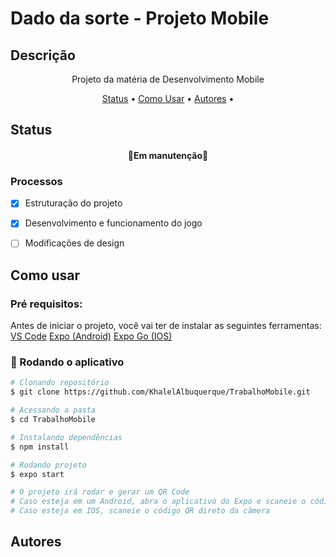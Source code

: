 # Dado da sorte - Projeto Mobile
## Descrição
<p align="center">Projeto da matéria de Desenvolvimento Mobile</p>

<p align="center">
  <a href="#status">Status</a> •
  <a href="#como-usar">Como Usar</a> • 
  <a href="#autores">Autores</a> • 
</p>



<h2 id="status">Status</h2>
<h4 align="center">🚧Em manutenção🚧</h4>

### Processos
- [x] Estruturação do projeto
- [x] Desenvolvimento e funcionamento do jogo
- [ ] Modificações de design



<h2 id="como-usar">Como usar</h2>

### Pré requisitos:

Antes de iniciar o projeto, você vai ter de instalar as seguintes ferramentas:
[VS Code](https://code.visualstudio.com/download)
[Expo (Android)](https://play.google.com/store/apps/details?id=host.exp.exponent&hl=pt_BR&gl=US)
[Expo Go (IOS)](https://apps.apple.com/br/app/expo-go/id982107779)


### 🎲 Rodando o aplicativo
```bash
# Clonando repositório
$ git clone https://github.com/KhalelAlbuquerque/TrabalhoMobile.git

# Acessando a pasta
$ cd TrabalhoMobile

# Instalando dependências
$ npm install

# Rodando projeto
$ expo start

# O projeto irá rodar e gerar um QR Code
# Caso esteja em um Android, abra o aplicativo do Expo e scaneie o código QR
# Caso esteja em IOS, scaneie o código QR direto da câmera
```




<h2 id="autores">Autores</h2>
